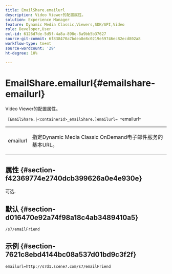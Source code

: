 ```yaml
---
title: EmailShare.emailurl
description: Video Viewer的配置属性。
solution: Experience Manager
feature: Dynamic Media Classic,Viewers,SDK/API,Video
role: Developer,User
exl-id: 6126d7de-5d5f-4a8a-898e-8a9bb5b37627
source-git-commit: 6f838470a7bdea8e8c0219e59746ec82ecd802a8
workflow-type: tm+mt
source-wordcount: '29'
ht-degree: 10%

---
```


# EmailShare.emailurl{#emailshare-emailurl}

Video Viewer的配置属性。

` [EmailShare.|<containerId>_emailShare.]emailurl= *`emailurl`*`

<table id="table_C616483932C2482CA9794DDD7313FD7C"> 
 <tbody> 
  <tr> 
   <td colname="col1"> <p> <span class="codeph"><span class="varname"> emailurl</span></span> </p> </td> 
   <td colname="col2"> <p> 指定Dynamic Media Classic OnDemand电子邮件服务的基本URL。 </p> </td> 
  </tr> 
 </tbody> 
</table>

## 属性 {#section-f42369774e2740dcb399626a0e4e930e}

可选.

## 默认 {#section-d016470e92a74f98a18c4ab3489410a5}

`/s7/emailFriend`

## 示例 {#section-7621c8ebd4144bc08a537d01bd9c3f2f}

```
emailurl=http://s7d1.scene7.com/s7/emailFriend
```
